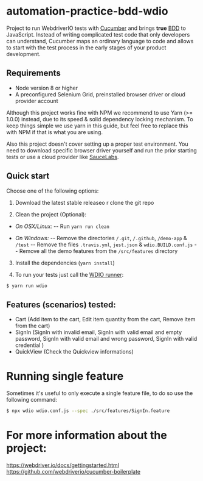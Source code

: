 automation-practice-bdd-wdio
====================

Project to run WebdriverIO tests with [Cucumber](https://cucumber.io/) and brings **true** [BDD](http://en.wikipedia.org/wiki/Behavior-driven_development) to JavaScript. Instead of writing complicated test code that only developers can understand, Cucumber maps an ordinary language to code and allows to start with the test process in the early stages of your product development.

## Requirements

- Node version 8 or higher
- A preconfigured Selenium Grid, preinstalled browser driver or cloud provider account

Although this project works fine with NPM we recommend to use Yarn (>= 1.0.0) instead,  due to its speed & solid dependency locking mechanism. To keep things simple we use yarn in this guide, but feel free to replace this with NPM if that is what you are using.

Also this project doesn't cover setting up a proper test environment. You need to download specific browser driver yourself and run the prior starting tests or use a cloud provider like [SauceLabs](https://saucelabs.com/).

## Quick start

Choose one of the following options:

1. Download the latest stable releaseo r clone the git repo

2. Clean the project (Optional):
- *On OSX/Linux:*
-- Run `yarn run clean`

- *On Windows:*
-- Remove the directories `/.git`, `/.github`, `/demo-app` & `/test`
-- Remove the files `.travis.yml`, `jest.json` & `wdio.BUILD.conf.js`
-- Remove all the demo features from the `/src/features` directory

3. Install the dependencies (`yarn install`)

4. To run your tests just call the [WDIO runner](http://webdriver.io/guide/testrunner/gettingstarted.html):

```sh
$ yarn run wdio
```

## Features (scenarios) tested:

- Cart (Add item to the cart, Edit item quantity from the cart, Remove item from the cart)
- SignIn (SignIn with invalid email, SignIn with valid email and empty password, SignIn with valid email and wrong password, SignIn with valid credential  )
- QuickView (Check the Quickview informations)

# Running single feature
Sometimes it's useful to only execute a single feature file, to do so use the following command:

```sh
$ npx wdio wdio.conf.js --spec ./src/features/SignIn.feature
```

# For more information about the project:
https://webdriver.io/docs/gettingstarted.html
https://github.com/webdriverio/cucumber-boilerplate
